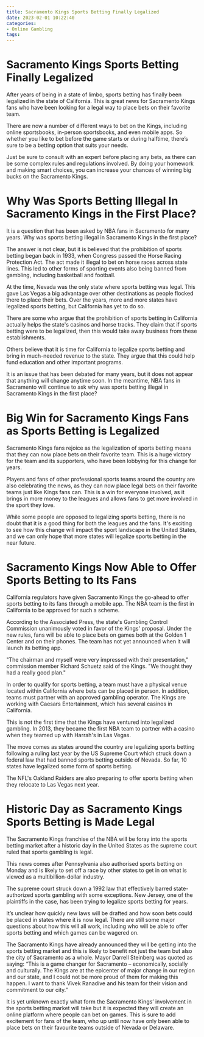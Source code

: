 ```yaml
---
title: Sacramento Kings Sports Betting Finally Legalized
date: 2023-02-01 10:22:40
categories:
- Online Gambling
tags:
---
```



#  Sacramento Kings Sports Betting Finally Legalized

After years of being in a state of limbo, sports betting has finally been legalized in the state of California. This is great news for Sacramento Kings fans who have been looking for a legal way to place bets on their favorite team.

There are now a number of different ways to bet on the Kings, including online sportsbooks, in-person sportsbooks, and even mobile apps. So whether you like to bet before the game starts or during halftime, there’s sure to be a betting option that suits your needs.

Just be sure to consult with an expert before placing any bets, as there can be some complex rules and regulations involved. By doing your homework and making smart choices, you can increase your chances of winning big bucks on the Sacramento Kings.

#  Why Was Sports Betting Illegal In Sacramento Kings in the First Place?

It is a question that has been asked by NBA fans in Sacramento for many years. Why was sports betting illegal in Sacramento Kings in the first place?

The answer is not clear, but it is believed that the prohibition of sports betting began back in 1933, when Congress passed the Horse Racing Protection Act. The act made it illegal to bet on horse races across state lines. This led to other forms of sporting events also being banned from gambling, including basketball and football.

At the time, Nevada was the only state where sports betting was legal. This gave Las Vegas a big advantage over other destinations as people flocked there to place their bets. Over the years, more and more states have legalized sports betting, but California has yet to do so.

There are some who argue that the prohibition of sports betting in California actually helps the state's casinos and horse tracks. They claim that if sports betting were to be legalized, then this would take away business from these establishments.

Others believe that it is time for California to legalize sports betting and bring in much-needed revenue to the state. They argue that this could help fund education and other important programs.

It is an issue that has been debated for many years, but it does not appear that anything will change anytime soon. In the meantime, NBA fans in Sacramento will continue to ask why was sports betting illegal in Sacramento Kings in the first place?

#  Big Win for Sacramento Kings Fans as Sports Betting is Legalized

Sacramento Kings fans rejoice as the legalization of sports betting means that they can now place bets on their favorite team. This is a huge victory for the team and its supporters, who have been lobbying for this change for years.

Players and fans of other professional sports teams around the country are also celebrating the news, as they can now place legal bets on their favorite teams just like Kings fans can. This is a win for everyone involved, as it brings in more money to the leagues and allows fans to get more involved in the sport they love.

While some people are opposed to legalizing sports betting, there is no doubt that it is a good thing for both the leagues and the fans. It's exciting to see how this change will impact the sport landscape in the United States, and we can only hope that more states will legalize sports betting in the near future.

#  Sacramento Kings Now Able to Offer Sports Betting to Its Fans

California regulators have given Sacramento Kings the go-ahead to offer sports betting to its fans through a mobile app. The NBA team is the first in California to be approved for such a scheme.

According to the Associated Press, the state's Gambling Control Commission unanimously voted in favor of the Kings' proposal. Under the new rules, fans will be able to place bets on games both at the Golden 1 Center and on their phones. The team has not yet announced when it will launch its betting app.

"The chairman and myself were very impressed with their presentation," commission member Richard Schuetz said of the Kings. "We thought they had a really good plan."

In order to qualify for sports betting, a team must have a physical venue located within California where bets can be placed in person. In addition, teams must partner with an approved gambling operator. The Kings are working with Caesars Entertainment, which has several casinos in California.

This is not the first time that the Kings have ventured into legalized gambling. In 2013, they became the first NBA team to partner with a casino when they teamed up with Harrah's in Las Vegas.

The move comes as states around the country are legalizing sports betting following a ruling last year by the US Supreme Court which struck down a federal law that had banned sports betting outside of Nevada. So far, 10 states have legalized some form of sports betting.

The NFL's Oakland Raiders are also preparing to offer sports betting when they relocate to Las Vegas next year.

#  Historic Day as Sacramento Kings Sports Betting is Made Legal

The Sacramento Kings franchise of the NBA will be foray into the sports betting market after a historic day in the United States as the supreme court ruled that sports gambling is legal.

This news comes after Pennsylvania also authorised sports betting on Monday and is likely to set off a race by other states to get in on what is viewed as a multibillion-dollar industry.

The supreme court struck down a 1992 law that effectively barred state-authorized sports gambling with some exceptions. New Jersey, one of the plaintiffs in the case, has been trying to legalize sports betting for years.

It’s unclear how quickly new laws will be drafted and how soon bets could be placed in states where it is now legal. There are still some major questions about how this will all work, including who will be able to offer sports betting and which games can be wagered on.

The Sacramento Kings have already announced they will be getting into the sports betting market and this is likely to benefit not just the team but also the city of Sacramento as a whole. Mayor Darrell Steinberg was quoted as saying: “This is a game changer for Sacramento – economically, socially and culturally. The Kings are at the epicenter of major change in our region and our state, and I could not be more proud of them for making this happen. I want to thank Vivek Ranadive and his team for their vision and commitment to our city.”

It is yet unknown exactly what form the Sacramento Kings’ involvement in the sports betting market will take but it is expected they will create an online platform where people can bet on games. This is sure to add excitement for fans of the team, who up until now have only been able to place bets on their favourite teams outside of Nevada or Delaware.